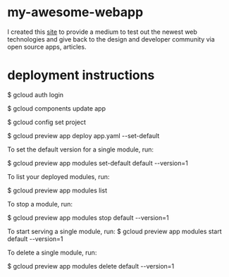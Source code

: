 # my-awesome-webapp

I created this <a href="http://www.santhoshkumar.org">site</a> to provide a medium to test out the newest
web technologies and give back to the design and developer community via open source apps, articles.

# deployment instructions

$ gcloud auth login

$ gcloud components update app

$ gcloud config set project <your-project-id>

$ gcloud preview app deploy app.yaml --set-default

To set the default version for a single module, run:

$ gcloud preview app modules set-default default --version=1

To list your deployed modules, run:

$ gcloud preview app modules list

To stop a module, run:

$ gcloud preview app modules stop default --version=1

To start serving a single module, run:
$ gcloud preview app modules start default --version=1

To delete a single module, run:

$ gcloud preview app modules delete default --version=1
